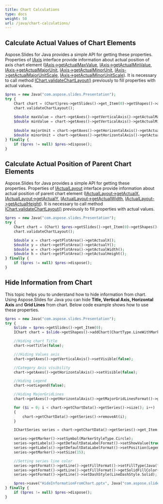 ```yaml
---
title: Chart Calculations
type: docs
weight: 50
url: /java/chart-calculations/
---
```


## **Calculate Actual Values of Chart Elements**
Aspose.Slides for Java provides a simple API for getting these properties. Properties of [IAxis](https://apireference.aspose.com/slides/java/com.aspose.slides/IAxis) interface provide information about actual position of axis chart element ([IAxis->getActualMaxValue](https://apireference.aspose.com/slides/java/com.aspose.slides/IAxis#getActualMaxValue--), [IAxis->getActualMinValue](https://apireference.aspose.com/slides/java/com.aspose.slides/IAxis#getActualMinValue--), [IAxis->getActualMajorUnit](https://apireference.aspose.com/slides/java/com.aspose.slides/IAxis#getActualMajorUnit--), [IAxis->getActualMinorUnit](https://apireference.aspose.com/slides/java/com.aspose.slides/IAxis#getActualMinorUnit--), [IAxis->getActualMajorUnitScale](https://apireference.aspose.com/slides/java/com.aspose.slides/IAxis#getActualMajorUnitScale--), [IAxis->getActualMinorUnitScale](https://apireference.aspose.com/slides/java/com.aspose.slides/IAxis#getActualMinorUnitScale--)). It is necessary to call method [IChart.validateChartLayout()](https://apireference.aspose.com/slides/java/com.aspose.slides/IChart#validateChartLayout--) previously to fill properties with actual values.

```php
$pres = new Java("com.aspose.slides.Presentation");
try {
    Chart chart = (Chart)pres->getSlides()->get_Item(0)->getShapes()->addChart(ChartType.Area, 100, 100, 500, 350);
    chart.validateChartLayout();
    
    $double maxValue = chart->getAxes()->getVerticalAxis()->getActualMaxValue();
    $double minValue = chart->getAxes()->getVerticalAxis()->getActualMinValue();
    
    $double majorUnit = chart->getAxes()->getHorizontalAxis()->getActualMajorUnit();
    $double minorUnit = chart->getAxes()->getHorizontalAxis()->getActualMinorUnit();
} finally {
    if ($pres != null) $pres->dispose();
}
```

## **Calculate Actual Position of Parent Chart Elements**
Aspose.Slides for Java provides a simple API for getting these properties. Properties of [IActualLayout](https://apireference.aspose.com/slides/java/com.aspose.slides/IActualLayout) interface provide information about actual position of parent chart element ([IActualLayout->getActualX](https://apireference.aspose.com/slides/java/com.aspose.slides/IActualLayout#getActualX--), [IActualLayout->getActualY](https://apireference.aspose.com/slides/java/com.aspose.slides/IActualLayout#getActualY--), [IActualLayout->getActualWidth](https://apireference.aspose.com/slides/java/com.aspose.slides/IActualLayout#getActualWidth--), [IActualLayout->getActualHeight](https://apireference.aspose.com/slides/java/com.aspose.slides/IActualLayout#getActualHeight--)). It is necessary to call method [IChart.validateChartLayout()](https://apireference.aspose.com/slides/java/com.aspose.slides/IChart#validateChartLayout--) previously to fill properties with actual values.

```php
$pres = new Java("com.aspose.slides.Presentation");
try {
    Chart chart = (Chart) $pres->getSlides()->get_Item(0)->getShapes()->addChart(ChartType.ClusteredColumn, 100, 100, 500, 350);
    chart.validateChartLayout();

    $double x = chart->getPlotArea()->getActualX();
    $double y = chart->getPlotArea()->getActualY();
    $double w = chart->getPlotArea()->getActualWidth();
    $double h = chart->getPlotArea()->getActualHeight();
} finally {
    if ($pres != null) $pres->dispose();
}
```

## **Hide Information from Chart**
This topic helps you to understand how to hide information from chart. Using Aspose.Slides for Java you can hide **Title, Vertical Axis, Horizontal Axis** and **Grid Lines** from chart. Below code example shows how to use these properties.

```php
$pres = new Java("com.aspose.slides.Presentation");
try {
    $slide = $pres->getSlides()->get_Item(0);
    IChart chart = $slide->getShapes()->addChart(ChartType.LineWithMarkers, 140, 118, 320, 370);

    //Hiding chart Title
    chart->setTitle(false);

    ///Hiding Values axis
    chart->getAxes()->getVerticalAxis()->setVisible(false);

    //Category Axis visibility
    chart->getAxes()->getHorizontalAxis()->setVisible(false);

    //Hiding Legend
    chart->setLegend(false);

    //Hiding MajorGridLines
    chart->getAxes()->getHorizontalAxis()->getMajorGridLinesFormat()->getLine()->getFillFormat()->setFillType(Java("com.aspose.slides.FillType")->NoFill);

    for ($i = 0; i < chart->getChartData()->getSeries()->size(); i++)
    {
        chart->getChartData()->getSeries()->removeAt(i);
    }

    IChartSeries series = chart->getChartData()->getSeries()->get_Item(0);

    series->getMarker()->setSymbol(MarkerStyleType.Circle);
    series->getLabels()->getDefaultDataLabelFormat()->setShowValue(true);
    series->getLabels()->getDefaultDataLabelFormat()->setPosition(LegendDataLabelPosition.Top);
    series->getMarker()->setSize(15);

    //Setting series line color
    series->getFormat()->getLine()->getFillFormat()->setFillType(Java("com.aspose.slides.FillType")->Solid);
    series->getFormat()->getLine()->getFillFormat()->getSolidFillColor()->setColorJava("java.awt.Color")->MAGENTA);
    series->getFormat()->getLine()->setDashStyle(LineDashStyle.Solid);

    $pres->save("HideInformationFromChart.pptx", Java("com.aspose.slides.SaveFormat")->Pptx);
} finally {
    if ($pres != null) $pres->dispose();
}
```